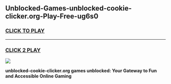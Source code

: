 
## Unblocked-Games-unblocked-cookie-clicker.org-Play-Free-ug6s0
<h3>
<a href="https://premium76.site?title=unblocked-cookie-clicker.org&ref=18A1">CLICK TO PLAY</a></h3>
<hr>

<h3>
<a href="https://premium76.site?title=unblocked-cookie-clicker.org&ref=18A1">CLICK 2 PLAY</a>
  
</h3>

<a href="https://premium76.site?title=unblocked-cookie-clicker.org&ref=18A1"><img src="https://clearcache.store/games.png"></a>


**unblocked-cookie-clicker.org games unblocked: Your Gateway to Fun and Accessible Online Gaming**
